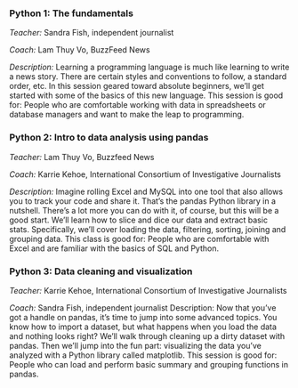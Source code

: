 ### Python 1: The fundamentals
*Teacher:* Sandra Fish, independent journalist

*Coach:* Lam Thuy Vo, BuzzFeed News

*Description:* Learning a programming language is much like learning to write a news story. There are certain styles and conventions to follow, a standard order, etc. In this session geared toward absolute beginners, we’ll get started with some of the basics of this new language. This session is good for: People who are comfortable working with data in spreadsheets or database managers and want to make the leap to programming.

### Python 2: Intro to data analysis using pandas
*Teacher:* Lam Thuy Vo, Buzzfeed News

*Coach:* Karrie Kehoe, International Consortium of Investigative Journalists

*Description:* Imagine rolling Excel and MySQL into one tool that also allows you to track your code and share it. That’s the pandas Python library in a nutshell. There’s a lot more you can do with it, of course, but this will be a good start. We’ll learn how to slice and dice our data and extract basic stats. Specifically, we’ll cover loading the data, filtering, sorting, joining and grouping data. This class is good for: People who are comfortable with Excel and are familiar with the basics of SQL and Python.

### Python 3: Data cleaning and visualization
*Teacher:* Karrie Kehoe, International Consortium of Investigative Journalists

*Coach:* Sandra Fish, independent journalist
Description: Now that you’ve got a handle on pandas, it’s time to jump into some advanced topics. You know how to import a dataset, but what happens when you load the data and nothing looks right? We’ll walk through cleaning up a dirty dataset with pandas. Then we’ll jump into the fun part: visualizing the data you’ve analyzed with a Python library called matplotlib. This session is good for: People who can load and perform basic summary and grouping functions in pandas.
